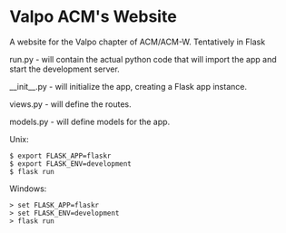# Valpo ACM's Website

A website for the Valpo chapter of ACM/ACM-W. Tentatively in Flask

run.py - will contain the actual python code that will import the app and start the development server.

\_\_init\_\_.py - will initialize the app, creating a Flask app instance.

views.py - will define the routes.

models.py - will define models for the app.

Unix:
```
$ export FLASK_APP=flaskr
$ export FLASK_ENV=development
$ flask run
```

Windows:
```
> set FLASK_APP=flaskr
> set FLASK_ENV=development
> flask run
```
